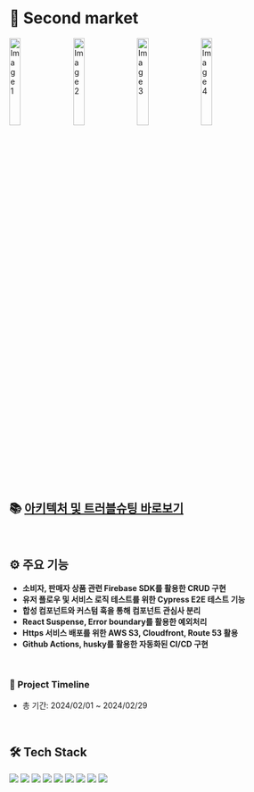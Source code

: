 # 🎉 Second market
<div>
  <img src="https://github.com/Changsoon-Yun/second-market/assets/92949174/50f437c3-14b2-4ce6-ac65-fa0b0172c493" alt="Image 1" width="20%" style="display:inline-block; margin-right:10px;">
  <img src="https://github.com/Changsoon-Yun/second-market/assets/92949174/02bf7b24-3ead-4052-bb51-d63525934b97" alt="Image 2" width="20%" style="display:inline-block; margin-right:10px;">
  <img src="https://github.com/Changsoon-Yun/second-market/assets/92949174/0728b8bf-a984-4373-adf7-a55bed0bc9d5" alt="Image 3" width="20%" style="display:inline-block; margin-right:10px;">
  <img src="https://github.com/Changsoon-Yun/second-market/assets/92949174/299b79bd-41f1-42d5-97ba-50ea1f19f92e" alt="Image 4" width="20%" style="display:inline-block;">
</div>

<br />

##  **📚 [아키텍처 및 트러블슈팅 바로보기](https://changsoonyun.notion.site/518829e937a0479fbc9ae56571e26658?pvs=4)**

<br />

## ⚙ 주요 기능
* **소비자, 판매자 상품 관련 Firebase SDK를 활용한 CRUD 구현**
* **유저 플로우 및 서비스 로직 테스트를 위한 Cypress E2E 테스트 기능**
* **합성 컴포넌트와 커스텀 훅을 통해 컴포넌트 관심사 분리**
* **React Suspense, Error boundary를 활용한 예외처리**
* **Https 서비스 배포를 위한 AWS S3, Cloudfront, Route 53 활용**
* **Github Actions, husky를 활용한 자동화된 CI/CD 구현**


<br />

### 📆 Project Timeline
* 총 기간: 2024/02/01 ~ 2024/02/29


<br />

## 🛠 Tech Stack
<div align=left> 
  <img src="https://img.shields.io/badge/react-61DAFB?style=for-the-badge&logo=react&logoColor=black"> 
  <img src="https://img.shields.io/badge/typescript-3178C6?style=for-the-badge&logo=typescript&logoColor=black"> 
  <img src="https://img.shields.io/badge/cypress-69D3A7?style=for-the-badge&logo=cypress&logoColor=black"> 
  <img src="https://img.shields.io/badge/firebase-FFCA28?style=for-the-badge&logo=firebase&logoColor=white">
  <img src="https://img.shields.io/badge/tailwind-06B6D4?style=for-the-badge&logo=tailwind&logoColor=white">
  <img src="https://img.shields.io/badge/amazonaws-232F3E?style=for-the-badge&logo=amazonaws&logoColor=white"> 
  <img src="https://img.shields.io/badge/amazons3-569A31?style=for-the-badge&logo=amazons3&logoColor=white"> 
  <img src="https://img.shields.io/badge/github-181717?style=for-the-badge&logo=github&logoColor=white">
  <img src="https://img.shields.io/badge/git-F05032?style=for-the-badge&logo=git&logoColor=white">
</div>

<br />

